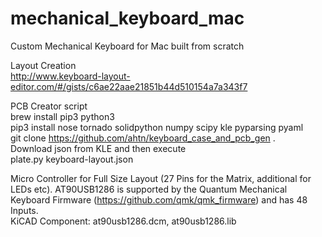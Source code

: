 # mechanical_keyboard_mac
Custom Mechanical Keyboard for Mac built from scratch

Layout Creation<br>
http://www.keyboard-layout-editor.com/#/gists/c6ae22aae21851b44d510154a7a343f7

PCB Creator script<br>
brew install pip3 python3<br>
pip3 install nose tornado solidpython numpy scipy kle pyparsing pyaml<br>
git clone https://github.com/ahtn/keyboard_case_and_pcb_gen .<br>
Download json from KLE and then execute<br>
plate.py keyboard-layout.json

Micro Controller for Full Size Layout (27 Pins for the Matrix, additional for LEDs etc). AT90USB1286 is supported by the Quantum Mechanical Keyboard Firmware (https://github.com/qmk/qmk_firmware) and has 48 Inputs.<br>
KiCAD Component: at90usb1286.dcm, at90usb1286.lib
